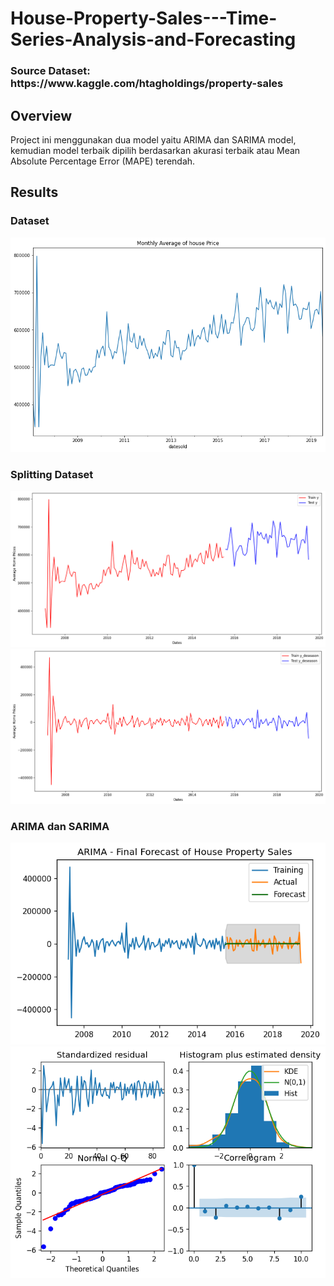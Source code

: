 # House-Property-Sales---Time-Series-Analysis-and-Forecasting

<h3>Source Dataset: https://www.kaggle.com/htagholdings/property-sales </h3>

## Overview

Project ini menggunakan dua model yaitu ARIMA dan SARIMA model, kemudian model terbaik dipilih berdasarkan akurasi terbaik atau Mean Absolute Percentage Error (MAPE) terendah. 

## Results

### Dataset

![GitHub Logo](/images/1.png)

### Splitting Dataset 

![GitHub Logo](/images/2.png)
![GitHub Logo](/images/3.png)

### ARIMA dan SARIMA 

![GitHub Logo](/images/4.png)
![GitHub Logo](/images/5.png)




